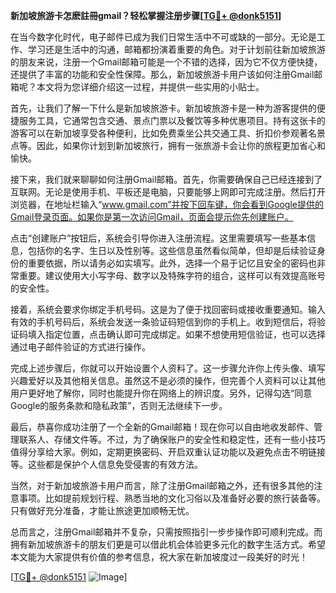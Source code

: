 **新加坡旅游卡怎麽註冊gmail？轻松掌握注册步骤[[TG💪+ @donk5151](https://t.me/s/donk5151)]**

在当今数字化时代，电子邮件已成为我们日常生活中不可或缺的一部分。无论是工作、学习还是生活中的沟通，邮箱都扮演着重要的角色。对于计划前往新加坡旅游的朋友来说，注册一个Gmail邮箱可能是一个不错的选择，因为它不仅方便快捷，还提供了丰富的功能和安全性保障。那么，新加坡旅游卡用户该如何注册Gmail邮箱呢？本文将为您详细介绍这一过程，并提供一些实用的小贴士。

首先，让我们了解一下什么是新加坡旅游卡。新加坡旅游卡是一种为游客提供的便捷服务工具，它通常包含交通、景点门票以及餐饮等多种优惠项目。持有这张卡的游客可以在新加坡享受各种便利，比如免费乘坐公共交通工具、折扣价参观著名景点等。因此，如果你计划到新加坡旅行，拥有一张旅游卡会让你的旅程更加省心和愉快。

接下来，我们就来聊聊如何注册Gmail邮箱。首先，你需要确保自己已经连接到了互联网。无论是使用手机、平板还是电脑，只要能够上网即可完成注册。然后打开浏览器，在地址栏输入“www.gmail.com”并按下回车键，你会看到Google提供的Gmail登录页面。如果你是第一次访问Gmail，页面会提示你先创建账户。

点击“创建账户”按钮后，系统会引导你进入注册流程。这里需要填写一些基本信息，包括你的名字、生日以及性别等。这些信息虽然看似简单，但却是后续验证身份的重要依据，所以请务必如实填写。此外，选择一个易于记忆且安全的密码也非常重要。建议使用大小写字母、数字以及特殊字符的组合，这样可以有效提高账号的安全性。

接着，系统会要求你绑定手机号码。这是为了便于找回密码或接收重要通知。输入有效的手机号码后，系统会发送一条验证码短信到你的手机上。收到短信后，将验证码填入指定位置，点击确认即可完成绑定。如果不想使用短信验证，也可以选择通过电子邮件验证的方式进行操作。

完成上述步骤后，你就可以开始设置个人资料了。这一步骤允许你上传头像、填写兴趣爱好以及其他相关信息。虽然这不是必须的操作，但完善个人资料可以让其他用户更好地了解你，同时也能提升你在网络上的辨识度。另外，记得勾选“同意Google的服务条款和隐私政策”，否则无法继续下一步。

最后，恭喜你成功注册了一个全新的Gmail邮箱！现在你可以自由地收发邮件、管理联系人、存储文件等。不过，为了确保账户的安全性和稳定性，还有一些小技巧值得分享给大家。例如，定期更换密码、开启双重认证功能以及避免点击不明链接等。这些都是保护个人信息免受侵害的有效方法。

当然，对于新加坡旅游卡用户而言，除了注册Gmail邮箱之外，还有很多其他的注意事项。比如提前规划行程、熟悉当地的文化习俗以及准备好必要的旅行装备等。只有做好充分准备，才能让旅途更加顺畅无忧。

总而言之，注册Gmail邮箱并不复杂，只需按照指引一步步操作即可顺利完成。而拥有新加坡旅游卡的朋友们更是可以借此机会体验更多元化的数字生活方式。希望本文能为大家提供有价值的参考信息，祝大家在新加坡度过一段美好的时光！

[[TG💪+ @donk5151](https://t.me/s/donk5151) ![Image](https://i.postimg.cc/rwNCRYN7/Snipaste-2025-04-30-17-27-05.png)]